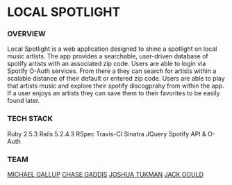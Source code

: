 # LOCAL SPOTLIGHT

### OVERVIEW
Local Spotlight is a web application designed to shine a spotlight on local music artists. The app provides a searchable, user-driven database of spotify artists with an associated zip code. Users are able to login via Spotify O-Auth services. From there a they can search for artists within a scalable distance of their default or entered zip code. Users are able to play that artists music and explore their spotify discogprahy from within the app. If a user enjoys an artists they can save them to their favorites to be easily found later. 

### TECH STACK
Ruby 2.5.3
Rails 5.2.4.3
RSpec
Travis-CI
Sinatra
JQuery 
Spotify API & O-Auth

### TEAM
[MICHAEL GALLUP](https://github.com/Gallup93)
[CHASE GADDIS](https://github.com/cgaddis36)
[JOSHUA TUKMAN](https://github.com/Joshua-Tukman)
[JACK GOULD](https://github.com/jhgould)
